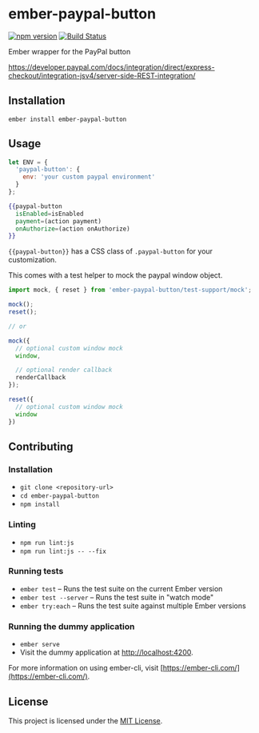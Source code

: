 ember-paypal-button
==============================================================================

[![npm version](https://badge.fury.io/js/ember-paypal-button.svg)](https://badge.fury.io/js/ember-paypal-button)
[![Build Status](https://travis-ci.org/peopleconnectus/ember-paypal-button.svg?branch=master)](https://travis-ci.org/peopleconnectus/ember-paypal-button)

Ember wrapper for the PayPal button

https://developer.paypal.com/docs/integration/direct/express-checkout/integration-jsv4/server-side-REST-integration/

Installation
------------------------------------------------------------------------------

```
ember install ember-paypal-button
```


Usage
------------------------------------------------------------------------------

```js
let ENV = {
  'paypal-button': {
    env: 'your custom paypal environment'
  }
};
```

```hbs
{{paypal-button
  isEnabled=isEnabled
  payment=(action payment)
  onAuthorize=(action onAuthorize)
}}
```

`{{paypal-button}}` has a CSS class of `.paypal-button` for your customization.

This comes with a test helper to mock the paypal window object.

```js
import mock, { reset } from 'ember-paypal-button/test-support/mock';

mock();
reset();

// or

mock({
  // optional custom window mock
  window,

  // optional render callback
  renderCallback
});

reset({
  // optional custom window mock
  window
})
```


Contributing
------------------------------------------------------------------------------

### Installation

* `git clone <repository-url>`
* `cd ember-paypal-button`
* `npm install`

### Linting

* `npm run lint:js`
* `npm run lint:js -- --fix`

### Running tests

* `ember test` – Runs the test suite on the current Ember version
* `ember test --server` – Runs the test suite in "watch mode"
* `ember try:each` – Runs the test suite against multiple Ember versions

### Running the dummy application

* `ember serve`
* Visit the dummy application at [http://localhost:4200](http://localhost:4200).

For more information on using ember-cli, visit [https://ember-cli.com/](https://ember-cli.com/).

License
------------------------------------------------------------------------------

This project is licensed under the [MIT License](LICENSE.md).
